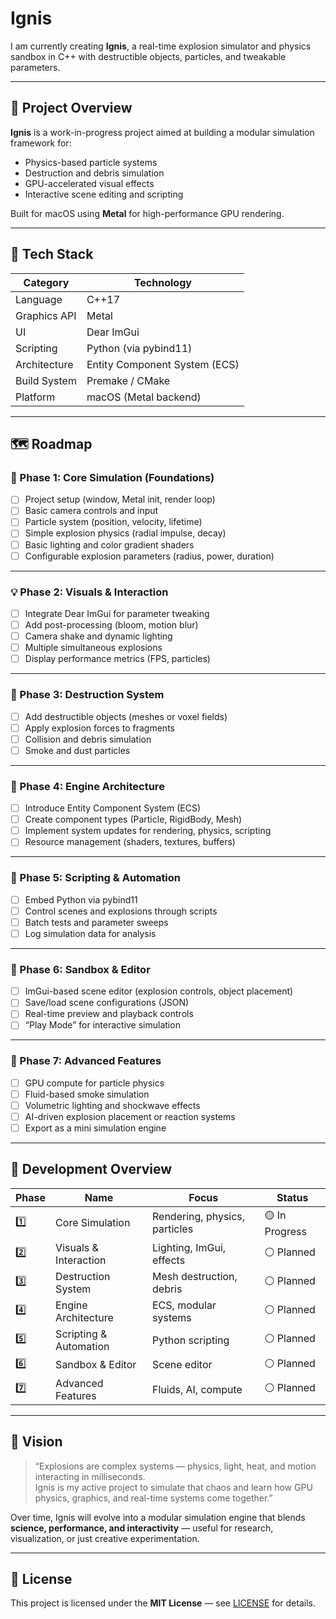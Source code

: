 # Ignis
I am currently creating **Ignis**, a real-time explosion simulator and physics sandbox in C++ with destructible objects, particles, and tweakable parameters.

---

## 🎯 Project Overview

**Ignis** is a work-in-progress project aimed at building a modular simulation framework for:
- Physics-based particle systems  
- Destruction and debris simulation  
- GPU-accelerated visual effects  
- Interactive scene editing and scripting  

Built for macOS using **Metal** for high-performance GPU rendering.

---

## 🧰 Tech Stack

| Category | Technology |
|-----------|-------------|
| Language | C++17 |
| Graphics API | Metal |
| UI | Dear ImGui |
| Scripting | Python (via pybind11) |
| Architecture | Entity Component System (ECS) |
| Build System | Premake / CMake |
| Platform | macOS (Metal backend) |

---

## 🗺️ Roadmap

### 🚀 Phase 1: Core Simulation (Foundations)
- [ ] Project setup (window, Metal init, render loop)
- [ ] Basic camera controls and input
- [ ] Particle system (position, velocity, lifetime)
- [ ] Simple explosion physics (radial impulse, decay)
- [ ] Basic lighting and color gradient shaders
- [ ] Configurable explosion parameters (radius, power, duration)

---

### 💡 Phase 2: Visuals & Interaction
- [ ] Integrate Dear ImGui for parameter tweaking
- [ ] Add post-processing (bloom, motion blur)
- [ ] Camera shake and dynamic lighting
- [ ] Multiple simultaneous explosions
- [ ] Display performance metrics (FPS, particles)

---

### 🧱 Phase 3: Destruction System
- [ ] Add destructible objects (meshes or voxel fields)
- [ ] Apply explosion forces to fragments
- [ ] Collision and debris simulation
- [ ] Smoke and dust particles

---

### 🧩 Phase 4: Engine Architecture
- [ ] Introduce Entity Component System (ECS)
- [ ] Create component types (Particle, RigidBody, Mesh)
- [ ] Implement system updates for rendering, physics, scripting
- [ ] Resource management (shaders, textures, buffers)

---

### 🧠 Phase 5: Scripting & Automation
- [ ] Embed Python via pybind11
- [ ] Control scenes and explosions through scripts
- [ ] Batch tests and parameter sweeps
- [ ] Log simulation data for analysis

---

### 🧰 Phase 6: Sandbox & Editor
- [ ] ImGui-based scene editor (explosion controls, object placement)
- [ ] Save/load scene configurations (JSON)
- [ ] Real-time preview and playback controls
- [ ] “Play Mode” for interactive simulation

---

### 🌈 Phase 7: Advanced Features
- [ ] GPU compute for particle physics
- [ ] Fluid-based smoke simulation
- [ ] Volumetric lighting and shockwave effects
- [ ] AI-driven explosion placement or reaction systems
- [ ] Export as a mini simulation engine

---

## 🧩 Development Overview

| Phase | Name | Focus | Status |
|-------|------|--------|--------|
| 1️⃣ | Core Simulation | Rendering, physics, particles | 🟡 In Progress |
| 2️⃣ | Visuals & Interaction | Lighting, ImGui, effects | ⚪ Planned |
| 3️⃣ | Destruction System | Mesh destruction, debris | ⚪ Planned |
| 4️⃣ | Engine Architecture | ECS, modular systems | ⚪ Planned |
| 5️⃣ | Scripting & Automation | Python scripting | ⚪ Planned |
| 6️⃣ | Sandbox & Editor | Scene editor | ⚪ Planned |
| 7️⃣ | Advanced Features | Fluids, AI, compute | ⚪ Planned |

---

## 🧠 Vision

> “Explosions are complex systems — physics, light, heat, and motion interacting in milliseconds.  
> Ignis is my active project to simulate that chaos and learn how GPU physics, graphics, and real-time systems come together.”

Over time, Ignis will evolve into a modular simulation engine that blends **science, performance, and interactivity** — useful for research, visualization, or just creative experimentation.

---

## 🪪 License

This project is licensed under the **MIT License** — see [LICENSE](./LICENSE) for details.
